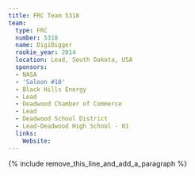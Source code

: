 ```yaml
---
title: FRC Team 5318
team:
  type: FRC
  number: 5318
  name: DigiDigger
  rookie_year: 2014
  location: Lead, South Dakota, USA
  sponsors:
  - NASA
  - 'Saloon #10'
  - Black Hills Energy
  - Lead
  - Deadwood Chamber of Commerce
  - Lead
  - Deadwood School District
  - Lead-Deadwood High School - 01
  links:
    Website:
---
```


{% include remove_this_line_and_add_a_paragraph %}